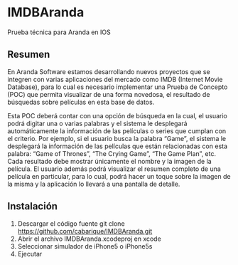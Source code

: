 # IMDBAranda
Prueba técnica para Aranda en IOS

## Resumen
En Aranda Software estamos desarrollando nuevos proyectos que se integren con varias aplicaciones del mercado como IMDB (Internet Movie Database), para lo cual es necesario implementar una Prueba de Concepto (POC) que permita visualizar de una forma novedosa, el resultado de búsquedas sobre películas en esta base de datos.

Esta POC deberá contar con una opción de búsqueda en la cual, el usuario podrá digitar una o varias palabras y el sistema le desplegará automáticamente la información de las películas o series que cumplan con el criterio.
Por ejemplo, si el usuario busca la palabra “Game”, el sistema le desplegará la información de las películas que están relacionadas con esta palabra: “Game of Thrones”, “The Crying Game”, “The Game Plan”, etc.
Cada resultado debe mostrar únicamente el nombre y la imagen de la película.
El usuario además podrá visualizar el resumen completo de una película en particular, para lo cual, podrá hacer un toque sobre la imagen de la misma y la aplicación lo llevará a una pantalla de detalle.

## Instalación
1. Descargar el código fuente git clone https://github.com/cabarique/IMDBAranda.git
2. Abrir el archivo IMDBAranda.xcodeproj en xcode
3. Seleccionar simulador de iPhone5 o iPhone5s
4. Ejecutar
